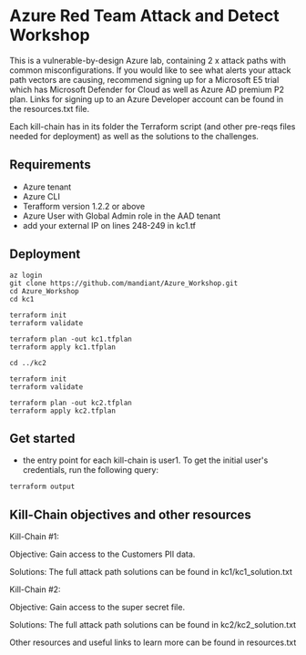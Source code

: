# Azure Red Team Attack and Detect Workshop
This is a vulnerable-by-design Azure lab, containing 2 x attack paths with common misconfigurations. If you would like to see what alerts your attack path vectors are causing, recommend signing up for a Microsoft E5 trial which has Microsoft Defender for Cloud as well as Azure AD premium P2 plan. Links for signing up to an Azure Developer account can be found in the resources.txt file.

Each kill-chain has in its folder the Terraform script (and other pre-reqs files needed for deployment) as well as the solutions to the challenges.

## Requirements
- Azure tenant
- Azure CLI
- Terafform version 1.2.2 or above
- Azure User with Global Admin role in the AAD tenant
- add your external IP on lines 248-249 in kc1.tf

## Deployment
```
az login
git clone https://github.com/mandiant/Azure_Workshop.git
cd Azure_Workshop
cd kc1

terraform init
terraform validate

terraform plan -out kc1.tfplan
terraform apply kc1.tfplan

cd ../kc2

terraform init
terraform validate

terraform plan -out kc2.tfplan
terraform apply kc2.tfplan
```

## Get started
- the entry point for each kill-chain is user1. To get the initial user's credentials, run the following query:
```
terraform output
```

## Kill-Chain objectives and other resources
Kill-Chain #1:

Objective: Gain access to the Customers PII data.

Solutions: The full attack path solutions can be found in kc1/kc1_solution.txt

Kill-Chain #2:

Objective: Gain access to the super secret file.

Solutions: The full attack path solutions can be found in kc2/kc2_solution.txt

Other resources and useful links to learn more can be found in resources.txt
